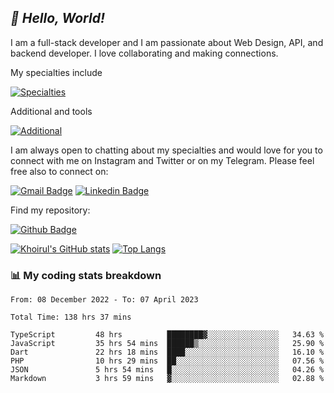 ## _:wave: Hello, World!_

I am a full-stack developer and I am passionate about Web Design, API, and backend developer. I love collaborating and making connections.

My specialties include

[![Specialties](https://skillicons.dev/icons?i=php,laravel,javascript,react,vue,mysql,tailwind)](https://skillicons.dev)

Additional and tools

[![Additional](https://skillicons.dev/icons?i=bash,vscode,vite,webpack,vercel,git,github,gitlab)](https://skillicons.dev)

I am always open to chatting about my specialties and would love for you to connect with me on Instagram and Twitter or on my Telegram. Please feel free also to connect on:

[![Gmail Badge](https://img.shields.io/badge/-ahmusafir.khoirul@gmail.com-c14438?style=flat&logo=Gmail&logoColor=white&link=mailto:ahmusafir.khoirul@gmail.com)](mailto:ahmusafir.khoirul@gmail.com)
[![Linkedin Badge](https://img.shields.io/badge/-Ahmad_Musafir_Khoirul_Fattah-0072b1?style=flat&logo=Linkedin&logoColor=white&link=https://www.linkedin.com/in/ahmad-musafir-khoirul-fattah-26a53a207/)](https://www.linkedin.com/in/masmuss/)

Find my repository:

[![Github Badge](https://img.shields.io/badge/-masmuss-grey?style=flat&logo=github&logoColor=white&link=https://github.com/masmuss)](https://github.com/masmuss)

[![Khoirul's GitHub stats](https://github-readme-stats.vercel.app/api?username=masmuss&show_icons=true&include_all_commits=true&theme=transparent&layout=compact)](https://github.com/masmuss/github-readme-stats)
[![Top Langs](https://github-readme-stats.vercel.app/api/top-langs/?username=masmuss&theme=transparent&layout=compact)](https://github.com/masmuss/github-readme-stats)

### :bar_chart: My coding stats breakdown

<!--START_SECTION:waka-->

```text
From: 08 December 2022 - To: 07 April 2023

Total Time: 138 hrs 37 mins

TypeScript         48 hrs          ████████▓░░░░░░░░░░░░░░░░   34.63 %
JavaScript         35 hrs 54 mins  ██████▒░░░░░░░░░░░░░░░░░░   25.90 %
Dart               22 hrs 18 mins  ████░░░░░░░░░░░░░░░░░░░░░   16.10 %
PHP                10 hrs 29 mins  ██░░░░░░░░░░░░░░░░░░░░░░░   07.56 %
JSON               5 hrs 54 mins   █░░░░░░░░░░░░░░░░░░░░░░░░   04.26 %
Markdown           3 hrs 59 mins   ▓░░░░░░░░░░░░░░░░░░░░░░░░   02.88 %
```

<!--END_SECTION:waka-->

